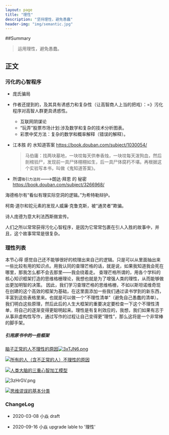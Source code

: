 ```yaml
---
layout: page
title: "理性"
description: "坚持理性，避免愚蠢"
header-img: "img/semantic.jpg"
---
```


##Summary

>   运用理性，避免愚蠢。

## 正文

### 污化的心智程序

-   庞氏骗局

-   作者还提到的，及其具有诱惑力和复杂性（让高智商人上当的把戏）：=》污化程序对高智人群更具诱惑性。

    -   互联网阴谋论
    -   “玩弄”股票市场计划:涉及数学和复杂的技术分析图表。
    -   彩票中奖方法：复杂的数学和概率解释（错误的解释）。

-   江本胜 的 水知道答案 https://book.douban.com/subject/1030054/

    >   马伯庸：找两块墓地，一块坟每天供奉香烛，一块坟每天泼狗血，然后剖棺验尸，发现前一具尸体栩栩如生，后一具尸体腐朽不堪。再根据这个实验写本书，叫做《鬼知道答案》。

-   所谓`吸引力法则`--->朗达·拜恩 的 秘密 https://book.douban.com/subject/3266968/

海德格尔有“看似有理实际空洞的逻辑。”为希特勒辩护。

柯南·道尔和铊元素的发现人威廉·克鲁克斯，被“通灵者”欺骗。

诗人庞德为意大利法西斯做宣传。

人们之所以常常获得污化心智程序，是因为它常常包裹在引人入胜的故事中，并且，这个故事常常是很复杂。



### 理性列表

本节心得
感觉自己还不能够很好的梳理出来自己的逻辑。只是可以从里面抽出来一些比较有用的知识点。用我认同的查理芒格的话，就是说，如果我知道我会死在哪里，那我怎么都不会去那里——我会绕着走。
查理芒格所谓的，用各个学科的核心知识框架打造的思维格栅理论，我想也就是为了增强人类的理性，从而能够做出更加明智的决策。
因此，我们学习查理芒格的思维格栅，不如以斯坦诺维奇现在创建的这个高效的框架为基础，在这里面添加一些我们通过读书学到的新东西，丰富到这些表格里来。也就是可以做一个“不理性清单”（避免自己愚蠢的清单）。我们明白这些原理，然后此后的人生大框架的重要决定要检查一下这个不理性清单，将自己的逐渐变得更聪明起来。理性是有复利效应的，我想，我们如果有志于从事非虚构性写作，通过写作的过程让自己变得更“理性”，那么这将是一个非常棒的脚手架。

##### 引用原书中的一些框架

[脑子正常的人不理性的原因![3xTJN6.png](https://s2.ax1x.com/2020/03/08/3xTJN6.png)](https://imgchr.com/i/3xTJN6)

[![所有的人（含不正常的人）不理性的原因](https://s2.ax1x.com/2020/03/08/3xTq8U.png)](https://imgchr.com/i/3xTq8U)

[![人类大脑的三重心智加工模型](https://s2.ax1x.com/2020/03/08/3xTyUP.png)](https://imgchr.com/i/3xTyUP)

![3zHrGV.png](https://s2.ax1x.com/2020/03/08/3zHrGV.png)

[![思维谬误的基本分类](https://s2.ax1x.com/2020/03/08/3x7nat.png)](https://imgchr.com/i/3x7nat)



### ChangeLog

- 2020-03-08 小焱 draft

- 2020-09-16 小焱 upgrade lable to '理性'

    

